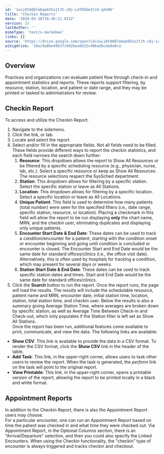 ```yaml
---
id: '1wiiDtA6Dlmbqe65Sx1tJh-cDj-Ld7D5GmICs6-qXoNU'
title: 'Checkin Reports'
date: '2020-03-16T16:36:21.421Z'
version: 33
lastAuthor: ''
mimeType: 'text/x-markdown'
links: []
source: 'https://drive.google.com/open?id=1wiiDtA6Dlmbqe65Sx1tJh-cDj-Ld7D5GmICs6-qXoNU'
wikigdrive: '18ac9a8be49637c0d2bea8d32c40badbcda9a0ca'
---
```

## Overview

Practices and organizations can evaluate patient flow through check-in and appointment statistics and reports. These reports support filtering, by resource, station, location, and patient or date range, and they may be printed or tasked to administrators for review.

## Checkin Report

To access and utilize the Checkin Report:
1. Navigate to the sidemenu.
2. Click the link, or tab.
3. Locate and select the report.
4. Select and/or fill in the appropriate fields. Not all fields need to be filled. These fields provide different ways to report the checkin statistics, and each field narrows the search down further:
   1. <strong>Resource</strong>: This dropdown allows the report to Show All Resources or be filtered by a specific scheduling resource (e.g., physician, nurse, lab, etc.). Select a specific resource or keep as Show All Resources. The resource selections respect the SysSched department.
   2. <strong>Station</strong>: This dropdown allows for filtering by a specific station. Select the specific station or leave as All Stations.
   3. <strong>Location</strong>: This dropdown allows for filtering by a specific location. Select a specific location or leave as All Locations.
   4. <strong>Unique Patient</strong>: This field is used to determine how many patients (total number) were seen for the specified filters (i.e., date range, specific station, resource, or location). Placing a checkmark in this field will allow the report to be run displaying <strong>only</strong> the chart name, MRN, and the checkin user, eliminating duplicates and displaying only unique patients.
   5. <strong>Encounter Start Date & End Date</strong>: These dates can be used to track a condition/encounter for a patient, starting with the condition onset or encounter beginning and going until condition is concluded or encounter is closed. The Encounter Start and End Date would be the same date for standard offices/clinics (i.e., the office visit date). Alternatively, this is often used by hospitals for tracking a condition, which may present for several days or weeks.
   6. <strong>Station Start Date & End Date</strong>: These dates can be used to track specific station dates and times. Start and End Date would be the same date for standard offices/clinics.
5. Click the <strong>Search</strong> button to run the report. Once the report runs, the page will load the results.
The results will include the schedulable resource, patient name and MRN, encounter date, initial station time, location, station, total station time, and checkin user. Below the results is also a summary giving Average Station Time, where averages are broken down by specific station, as well as Average Time Between Check-in and Check-out, which only populates if the Station filter is left set as Show All Stations.  
Once the report has been run, additional features come available to print, communicate, and view the data. The following links are available:
* <strong>Show CSV</strong>: This link is available to provide the data in a CSV format. To render the CSV format, click the <strong>Show CSV</strong> link in the header of the table.
* <strong>Add Task</strong>: This link, in the upper-right corner, allows users to task other users to review the report. When the task is generated, the <em>perform</em> link on the task will point to the original report.
* <strong>View Printable</strong>: This link, in the upper-right corner, opens a printable version of the report, allowing the report to be printed locally in a black and white format.

## Appointment Reports

In addition to the Checkin Report, there is also the Appointment Report users may choose.  
For a particular encounter, one can run an Appointment Report based on time the patient was checked in and what time they were checked out. Via Appointment Report, in the Optional Columns section, there is an "Arrival/Departure" selection, and then you could also specify the Linked Encounters. When using the Checkin functionality, the "checkin" type of encounter is always triggered and tracks checkin and checkout.
